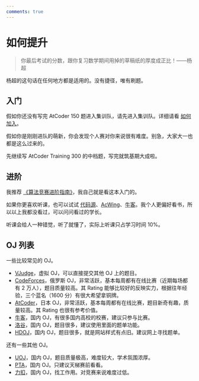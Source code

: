 ```yaml
---
comments: true
---
```


# 如何提升

> 你最后考试的分数，跟你复习数学期间用掉的草稿纸的厚度成正比！——杨超

杨超的这句话在任何地方都是适用的。没有捷径，唯有刷题。

## 入门

假如你还没有写完 AtCoder 150 题进入集训队，请先进入集训队。详细请看 [如何加入](./join-us.md)。

假如你是刚刚进队的萌新，你会发现个人赛对你来说很有难度。别急，大家大一也都是这么过来的。

先继续写 AtCoder Training 300 的中档题，写完就筑基期大成啦。

## 进阶

我推荐 [《算法竞赛进阶指南》](https://book.douban.com/subject/30136932/)，我自己就是看这本入门的。

如果你更喜欢听课，也可以试试 [代码源](https://appmhoxpcmq9368.h5.xiaoeknow.com/)、[AcWing](https://www.acwing.com/activity/)、[牛客](https://ac.nowcoder.com/acm/course)。我个人更偏好看书，所以以上我都没看过，可以问问看过的学长。

听课会给人一种错觉，听了就懂了，实际上听课只占学习时间 10%。

## OJ 列表

一些比较常见的 OJ。

- [VJudge](https://vjudge.net/)，虚拟 OJ，可以直接提交其他 OJ 上的题目。
- [CodeForces](https://codeforces.com/)，俄罗斯 OJ，非常活跃，基本每周都有在线比赛（近期每场都有 2 万人），题目质量较高。其 Rating 能够比较好的反映实力，根据往年经验，三个蓝名（1600 分）有很大希望拿铜牌。
- [AtCoder](https://atcoder.jp/)，日本 OJ，非常活跃，基本每周都有在线比赛，题目新奇有趣，质量较高。其 Rating 也很有参考价值。
- [牛客](https://ac.nowcoder.com/acm/contest/vip-index)，国内 OJ，有很多国内高校的校赛，建议只参与比赛。
- [洛谷](https://www.luogu.com.cn/)，国内 OJ，题目很多，建议使用里面的题单功能。
- [HDOJ](https://acm.hdu.edu.cn/)，国内 OJ，题目很多，就是网站样式有点旧。建议网上寻找题单。

还有一些其他 OJ。

- [UOJ](https://uoj.ac/)，国内 OJ，题目质量极高，难度较大，学术氛围浓厚。
- [PTA](https://pintia.cn/)，国内 OJ。只建议天梯赛前看看。
- [力扣](https://leetcode.cn/)，国内 OJ，找工作用。对竞赛来说难度过低。
